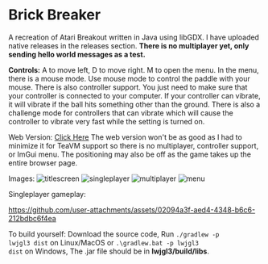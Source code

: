 # Brick Breaker
A recreation of Atari Breakout written in Java using libGDX.
I have uploaded native releases in the releases section.
**There is no multiplayer yet, only sending hello world messages as a test.**

**Controls:**
A to move left, D to move right. M to open the menu. In the menu, there is a mouse mode. Use mouse mode to control the paddle with your mouse. There is also controller support. You just need to make sure that your controller is connected to your computer. If your controller can vibrate, it will vibrate if the ball hits something other than the ground. There is also a challenge mode for controllers that can vibrate which will cause the controller to vibrate very fast while the setting is turned on.

Web Version: [Click Here](https://jthecoder12.github.io/BrickBreakerNew)
The web version won't be as good as I had to minimize it for TeaVM support so there is no multiplayer, controller support, or ImGui menu. The positioning may also be off as the game takes up the entire browser page.

Images:
![titlescreen](https://github.com/user-attachments/assets/1b193243-0a41-447f-9fdb-51e1d2349ca6)
![singleplayer](https://github.com/user-attachments/assets/d0bbf897-b76b-4747-ae98-f3927d525b5f)
![multiplayer](https://github.com/user-attachments/assets/4f3c6017-49c2-4652-8d05-a629fd0ac01d)
![menu](https://github.com/user-attachments/assets/7e7eeccb-da6d-487a-b3a1-b80f8979b56b)


Singleplayer gameplay:

https://github.com/user-attachments/assets/02094a3f-aed4-4348-b6c6-212bdbc6f4ea

To build yourself:
Download the source code,
Run <code>./gradlew -p lwjgl3 dist</code> on Linux/MacOS or <code>.\gradlew.bat -p lwjgl3 dist</code> on Windows,
The .jar file should be in **lwjgl3/build/libs**.
